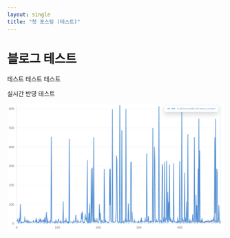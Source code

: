 ```yaml
---
layout: single
title: "첫 포스팅 (테스트)"
---
```


# 블로그 테스트

테스트 테스트 테스트

실시간 반영 테스트

![테스트](../assets/images/test.png)